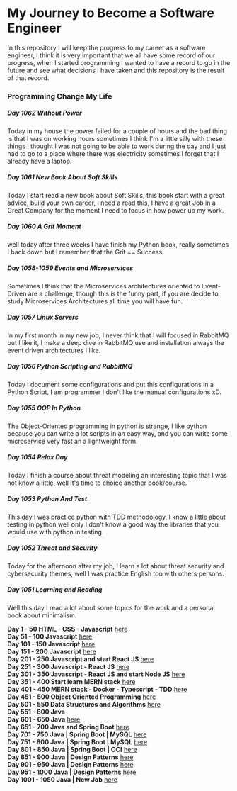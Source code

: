 # My Journey to Become a Software Engineer

In this repository I will keep the progress fo my career as a software engineer, I think it is very
important that we all have some record of our progress, when I started programming I wanted to have
a record to go in the future and see what decisions I have taken and this repository is the result
of that record.

### Programming Change My Life

##### Day 1062 Without Power

Today in my house the power failed for a couple of hours and the bad thing is that I was on 
working hours sometimes I think I'm a little silly with these things I thought I was not going 
to be able to work during the day and I just had to go to a place where there was electricity 
sometimes I forget that I already have a laptop.

##### Day 1061 New Book About Soft Skills

Today I start read a new book about Soft Skills, this book start with a great advice, 
build your own career, I need a read this, I have a great Job in a Great Company for the moment
I need to focus in how power up my work.

##### Day 1060 A Grit Moment

well today after three weeks I have finish my Python book, really sometimes I back down but I 
remember that the Grit == Success.

##### Day 1058-1059 Events and Microservices

Sometimes I think that the Microservices architectures oriented to Event-Driven are a 
challenge, though this is the funny part, if you are decide  to study Microservices Architectures 
all time you will have fun.

##### Day 1057 Linux Servers

In my first month in my new job, I never think that I will focused in RabbitMQ but I like 
it, I make a deep dive in RabbitMQ use and installation always the event driven architectures 
I like.

##### Day 1056 Python Scripting and RabbitMQ

Today I document some configurations and put this configurations in a Python Script, I am
programmer I don't like the manual configurations xD.

##### Day 1055 OOP In Python

The Object-Oriented programming in python is strange, I like python because you can write
a lot scripts in an easy way, and you can write some microservice very fast an a lightweight form.

##### Day 1054 Relax Day

Today I finish a course about threat modeling an interesting topic that I was not know a 
little, well It's time to choice another book/course. 

##### Day 1053 Python And Test

This day I was practice python with TDD methodology, I know a little about testing in python
well only I don't know a good way the libraries that you would use with python in testing.

##### Day 1052 Threat and Security

Today for the afternoon after my job, I learn a lot about threat security and cybersecurity 
themes, well I was practice English too with others persons.

##### Day 1051 Learning and Reading

Well this day I read a lot about some topics for the work and a personal book about minimalism.


**Day 1 - 50 HTML - CSS - Javascript**  [here](./day0-50.md)</br>
**Day 51 - 100 Javascript** [here](./day51-100.md)</br>
**Day 101 - 150 Javascript** [here](./day101-150.md)</br>
**Day 151 - 200 Javascript** [here](./day151-200.md)</br>
**Day 201 - 250 Javascript and start React JS** [here](day201-250.md)</br>
**Day 251 - 300 Javascript - React JS** [here](day251-300.md)</br>
**Day 301 - 350 Javascript - React JS and start Node JS** [here](day301-350.md)</br>
**Day 351 - 400 Start learn MERN stack** [here](day351-400.md)</br>
**Day 401 - 450 MERN stack - Docker - Typescript - TDD** [here](day401-450.md)</br>
**Day 451 - 500 Object Oriented Programming** [here](day451-500.md)</br>
**Day 501 - 550 Data Structures and Algorithms** [here](day501-550.md)</br>
**Day 551 - 600 Java**</br>
**Day 601 - 650 Java** [here](day601-650.md)</br>
**Day 651 - 700 Java and Spring Boot** [here](day651-700.md)</br>
**Day 701 - 750 Java | Spring Boot | MySQL** [here](day701-750.md)</br>
**Day 751 - 800 Java | Spring Boot | MySQL** [here](day751-800.markdown)</br>
**Day 801 - 850 Java | Spring Boot | OCI** [here](day801-850.md)</br>
**Day 851 - 900 Java | Design Patterns** [here](day851-900.md)</br>
**Day 901 - 950 Java | Design Patterns** [here](day901-950.md)</br>
**Day 951 - 1000 Java | Design Patterns** [here](day951-1000.md)</br>
**Day 1001 - 1050 Java | New Job** [here](day1001-1050.md)</br>

